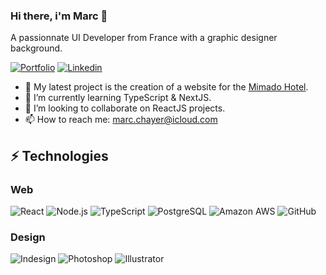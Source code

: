 ### Hi there, i'm Marc 👋

A passionnate UI Developer from France with a graphic designer background.

[![Portfolio](https://img.shields.io/badge/-Portfolio-0d0d0d)](https://marc-chayer.netlify.app)
[![Linkedin](https://img.shields.io/badge/LinkedIn-0077B5?style=flat-square&logo=linkedin&logoColor=white)](https://www.linkedin.com/in/chayer-marc/)

- 📌 My latest project is the creation of a website for the [Mimado Hotel](https://www.mimadohotel.com/). 
- 🌱 I’m currently learning TypeScript & NextJS.
- 👯 I’m looking to collaborate on ReactJS projects.
- 📫 How to reach me: marc.chayer@icloud.com

## ⚡ Technologies

### Web

![React](https://img.shields.io/badge/-React-61DAFB?style=flat-square&logo=react&logoColor=black)
![Node.js](https://img.shields.io/badge/-Node.js-black?style=flat-square&logo=Node.js)
![TypeScript](https://img.shields.io/badge/-TypeScript-black?style=flat-square&logo=typescript)
![PostgreSQL](https://img.shields.io/badge/PostgreSQL-336791?style=flat-square&logo=postgresql&logoColor=white)
![Amazon AWS](https://img.shields.io/badge/Amazon%20AWS-232F3E?style=flat-square&logo=amazon-aws)
![GitHub](https://img.shields.io/badge/-GitHub-181717?style=flat-square&logo=github)

### Design

![Indesign](https://img.shields.io/badge/-Indesign-FF3366?style=flat-square&logo=adobe-indesign&logoColor=white)
![Photoshop](https://img.shields.io/badge/-Photoshop-31A8FF?style=flat-square&logo=adobe-photoshop&logoColor=white)
![Illustrator](https://img.shields.io/badge/-Illustrator-FF9A00?style=flat-square&logo=adobe-illustrator&logoColor=black)
